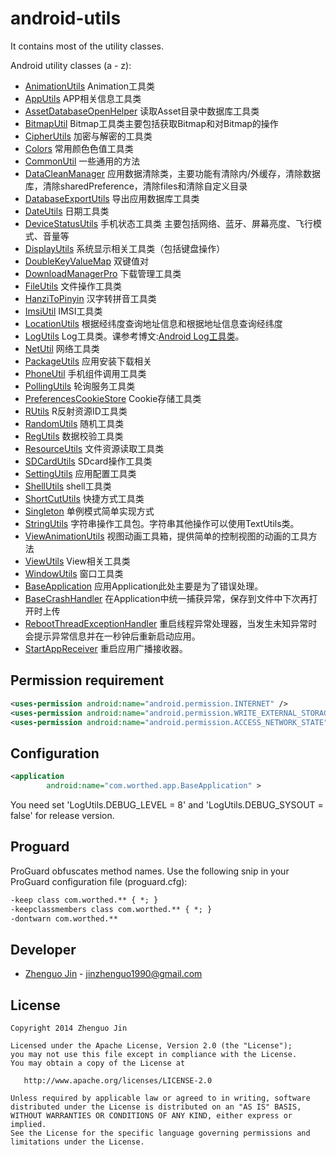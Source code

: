 android-utils
=============
  
  It contains most of the utility classes. 
  
Android utility classes (a - z):

 * [AnimationUtils][1] Animation工具类
 * [AppUtils][2] APP相关信息工具类
 * [AssetDatabaseOpenHelper][3] 读取Asset目录中数据库工具类
 * [BitmapUtil][4] Bitmap工具类主要包括获取Bitmap和对Bitmap的操作
 * [CipherUtils][5] 加密与解密的工具类
 * [Colors][6] 常用颜色色值工具类
 * [CommonUtil][7] 一些通用的方法
 * [DataCleanManager][8] 应用数据清除类，主要功能有清除内/外缓存，清除数据库，清除sharedPreference，清除files和清除自定义目录
 * [DatabaseExportUtils][9] 导出应用数据库工具类
 * [DateUtils][10] 日期工具类
 * [DeviceStatusUtils][11] 手机状态工具类 主要包括网络、蓝牙、屏幕亮度、飞行模式、音量等
 * [DisplayUtils][13] 系统显示相关工具类（包括键盘操作）
 * [DoubleKeyValueMap][14] 双键值对
 * [DownloadManagerPro][15] 下载管理工具类
 * [FileUtils][16] 文件操作工具类
 * [HanziToPinyin][17] 汉字转拼音工具类
 * [ImsiUtil][18] IMSI工具类
 * [LocationUtils][19] 根据经纬度查询地址信息和根据地址信息查询经纬度
 * [LogUtils][20] Log工具类。课参考博文:[Android Log工具类][43]。
 * [NetUtil][21] 网络工具类
 * [PackageUtils][22] 应用安装下载相关
 * [PhoneUtil][23] 手机组件调用工具类
 * [PollingUtils][24] 轮询服务工具类
 * [PreferencesCookieStore][25] Cookie存储工具类
 * [RUtils][26] R反射资源ID工具类
 * [RandomUtils][27] 随机工具类
 * [RegUtils][28] 数据校验工具类
 * [ResourceUtils][29] 文件资源读取工具类
 * [SDCardUtils][30] SDcard操作工具类
 * [SettingUtils][31] 应用配置工具类
 * [ShellUtils][32] shell工具类
 * [ShortCutUtils][33] 快捷方式工具类
 * [Singleton][34] 单例模式简单实现方式
 * [StringUtils][35] 字符串操作工具包。字符串其他操作可以使用TextUtils类。
 * [ViewAnimationUtils][36] 视图动画工具箱，提供简单的控制视图的动画的工具方法
 * [ViewUtils][37] View相关工具类
 * [WindowUtils][38] 窗口工具类
 * [BaseApplication][39] 应用Application此处主要是为了错误处理。
 * [BaseCrashHandler][40] 在Application中统一捕获异常，保存到文件中下次再打开时上传
 * [RebootThreadExceptionHandler][41] 重启线程异常处理器，当发生未知异常时会提示异常信息并在一秒钟后重新启动应用。
 * [StartAppReceiver][42] 重启应用广播接收器。

Permission requirement
----------------------

```xml
<uses-permission android:name="android.permission.INTERNET" />
<uses-permission android:name="android.permission.WRITE_EXTERNAL_STORAGE" />
<uses-permission android:name="android.permission.ACCESS_NETWORK_STATE" />
```

Configuration
-------------

```xml
<application
        android:name="com.worthed.app.BaseApplication" >
```
You need set 'LogUtils.DEBUG_LEVEL = 8' and 'LogUtils.DEBUG_SYSOUT = false' for release version.

Proguard
--------

  ProGuard obfuscates method names. Use the following snip in your ProGuard configuration file (proguard.cfg):

``` xml
-keep class com.worthed.** { *; }
-keepclassmembers class com.worthed.** { *; }
-dontwarn com.worthed.**
```

Developer
---------

* [Zhenguo Jin](https://worthed.com) - <jinzhenguo1990@gmail.com>


License
-------

    Copyright 2014 Zhenguo Jin

    Licensed under the Apache License, Version 2.0 (the "License");
    you may not use this file except in compliance with the License.
    You may obtain a copy of the License at

       http://www.apache.org/licenses/LICENSE-2.0

    Unless required by applicable law or agreed to in writing, software
    distributed under the License is distributed on an "AS IS" BASIS,
    WITHOUT WARRANTIES OR CONDITIONS OF ANY KIND, either express or implied.
    See the License for the specific language governing permissions and
    limitations under the License.

[1]: https://github.com/jingle1267/android-utils/blob/master/src/com/worthed/util/AnimationUtils.java
[2]: https://github.com/jingle1267/android-utils/blob/master/src/com/worthed/util/AppUtils.java
[3]: https://github.com/jingle1267/android-utils/blob/master/src/com/worthed/util/AssetDatabaseOpenHelper.java
[4]: https://github.com/jingle1267/android-utils/blob/master/src/com/worthed/util/BitmapUtil.java
[5]: https://github.com/jingle1267/android-utils/blob/master/src/com/worthed/util/CipherUtils.java
[6]: https://github.com/jingle1267/android-utils/blob/master/src/com/worthed/util/Colors.java
[7]: https://github.com/jingle1267/android-utils/blob/master/src/com/worthed/util/CommonUtil.java
[8]: https://github.com/jingle1267/android-utils/blob/master/src/com/worthed/util/DataCleanManager.java
[9]: https://github.com/jingle1267/android-utils/blob/master/src/com/worthed/util/DatabaseExportUtils.java
[10]: https://github.com/jingle1267/android-utils/blob/master/src/com/worthed/util/DateUtils.java
[11]: https://github.com/jingle1267/android-utils/blob/master/src/com/worthed/util/DeviceStatusUtils.java
[12]: https://github.com/jingle1267/android-utils/blob/master/src/com/worthed/util/
[13]: https://github.com/jingle1267/android-utils/blob/master/src/com/worthed/util/DisplayUtils.java
[14]: https://github.com/jingle1267/android-utils/blob/master/src/com/worthed/util/DoubleKeyValueMap.java
[15]: https://github.com/jingle1267/android-utils/blob/master/src/com/worthed/util/DownloadManagerPro.java
[16]: https://github.com/jingle1267/android-utils/blob/master/src/com/worthed/util/FileUtils.java
[17]: https://github.com/jingle1267/android-utils/blob/master/src/com/worthed/util/HanziToPinyin.java
[18]: https://github.com/jingle1267/android-utils/blob/master/src/com/worthed/util/ImsiUtil.java
[19]: https://github.com/jingle1267/android-utils/blob/master/src/com/worthed/util/LocationUtils.java
[20]: https://github.com/jingle1267/android-utils/blob/master/src/com/worthed/util/LogUtils.java
[21]: https://github.com/jingle1267/android-utils/blob/master/src/com/worthed/util/NetUtil.java
[22]: https://github.com/jingle1267/android-utils/blob/master/src/com/worthed/util/PackageUtils.java
[23]: https://github.com/jingle1267/android-utils/blob/master/src/com/worthed/util/PhoneUtil.java
[24]: https://github.com/jingle1267/android-utils/blob/master/src/com/worthed/util/PollingUtils.java
[25]: https://github.com/jingle1267/android-utils/blob/master/src/com/worthed/util/PreferencesCookieStore.java
[26]: https://github.com/jingle1267/android-utils/blob/master/src/com/worthed/util/RUtils.java
[27]: https://github.com/jingle1267/android-utils/blob/master/src/com/worthed/util/RandomUtils.java
[28]: https://github.com/jingle1267/android-utils/blob/master/src/com/worthed/util/RegUtils.java
[29]: https://github.com/jingle1267/android-utils/blob/master/src/com/worthed/util/ResourceUtils.java
[30]: https://github.com/jingle1267/android-utils/blob/master/src/com/worthed/util/SDCardUtils.java
[31]: https://github.com/jingle1267/android-utils/blob/master/src/com/worthed/util/SettingUtils.java
[32]: https://github.com/jingle1267/android-utils/blob/master/src/com/worthed/util/ShellUtils.java
[33]: https://github.com/jingle1267/android-utils/blob/master/src/com/worthed/util/ShortCutUtils.java
[34]: https://github.com/jingle1267/android-utils/blob/master/src/com/worthed/util/Singleton.java
[35]: https://github.com/jingle1267/android-utils/blob/master/src/com/worthed/util/StringUtils.java
[36]: https://github.com/jingle1267/android-utils/blob/master/src/com/worthed/util/ViewAnimationUtils.java
[37]: https://github.com/jingle1267/android-utils/blob/master/src/com/worthed/util/ViewUtils.java
[38]: https://github.com/jingle1267/android-utils/blob/master/src/com/worthed/util/WindowUtils.java

[39]: https://github.com/jingle1267/android-utils/blob/master/src/com/worthed/app/BaseApplication.java
[40]: https://github.com/jingle1267/android-utils/blob/master/src/com/worthed/app/BaseCrashHandler.java
[41]: https://github.com/jingle1267/android-utils/blob/master/src/com/worthed/app/RebootThreadExceptionHandler.java
[42]: https://github.com/jingle1267/android-utils/blob/master/src/com/worthed/app/StartAppReceiver.java
[43]: http://worthed.com/blog/2014/10/16/android-log/
 